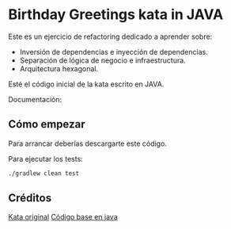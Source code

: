 # Birthday Greetings kata in JAVA

Este es un ejercicio de refactoring dedicado a aprender sobre:
- Inversión de dependencias e inyección de dependencias.
- Separación de lógica de negocio e infraestructura.
- Arquitectura hexagonal.

Esté el código inicial de la kata escrito en JAVA.

Documentación: 

## Cómo empezar

Para arrancar deberías descargarte este código.

Para ejecutar los tests:

```bash
./gradlew clean test
```

## Créditos

[Kata original](http://matteo.vaccari.name/blog/archives/154)
[Código base en java](https://github.com/Codesai/practice_program)